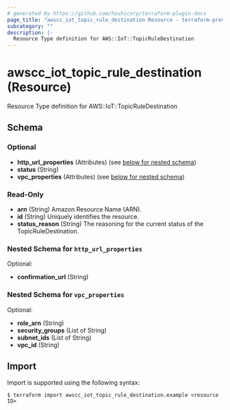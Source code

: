 ```yaml
---
# generated by https://github.com/hashicorp/terraform-plugin-docs
page_title: "awscc_iot_topic_rule_destination Resource - terraform-provider-awscc"
subcategory: ""
description: |-
  Resource Type definition for AWS::IoT::TopicRuleDestination
---
```


# awscc_iot_topic_rule_destination (Resource)

Resource Type definition for AWS::IoT::TopicRuleDestination



<!-- schema generated by tfplugindocs -->
## Schema

### Optional

- **http_url_properties** (Attributes) (see [below for nested schema](#nestedatt--http_url_properties))
- **status** (String)
- **vpc_properties** (Attributes) (see [below for nested schema](#nestedatt--vpc_properties))

### Read-Only

- **arn** (String) Amazon Resource Name (ARN).
- **id** (String) Uniquely identifies the resource.
- **status_reason** (String) The reasoning for the current status of the TopicRuleDestination.

<a id="nestedatt--http_url_properties"></a>
### Nested Schema for `http_url_properties`

Optional:

- **confirmation_url** (String)


<a id="nestedatt--vpc_properties"></a>
### Nested Schema for `vpc_properties`

Optional:

- **role_arn** (String)
- **security_groups** (List of String)
- **subnet_ids** (List of String)
- **vpc_id** (String)

## Import

Import is supported using the following syntax:

```shell
$ terraform import awscc_iot_topic_rule_destination.example <resource ID>
```
